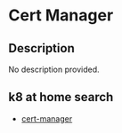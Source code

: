 # Cert Manager

## Description

No description provided.

## k8 at home search

- [cert-manager](https://nanne.dev/k8s-at-home-search/#/cert-manager)
